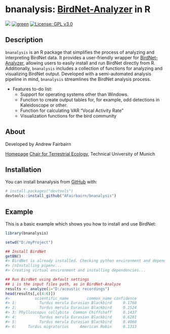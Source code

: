 
<!-- README.md is generated from README.Rmd. Please edit that file -->

# bnanalysis: [BirdNet-Analyzer](https://github.com/kahst/BirdNET-Analyzer) in R

<!-- badges: start -->

[![](https://img.shields.io/badge/lifecycle-experimental-red.svg)](https://lifecycle.r-lib.org/articles/stages.html#experimental)
[![green](https://www.repostatus.org/badges/latest/active.svg)](https://www.repostatus.org/#active)
[![License: GPL
v3.0](https://img.shields.io/badge/license-GPL%20v3.0-blue.svg)](https://cran.r-project.org/web/licenses/GPL%20v3.0)
<!-- badges: end -->

## Description

`bnanalysis` is an R package that simplifies the process of analyzing
and interpreting BirdNet data. It provides a user-friendly wrapper for
[BirdNet-Analyzer](https://github.com/kahst/BirdNET-Analyzer), allowing
users to easily install and run BirdNet directly from R. Additionally,
`bnanalysis` includes a collection of functions for analyzing and
visualizing BirdNet output. Developed with a semi-automated analysis
pipeline in mind, `bnanalysis` streamlines the BirdNet analysis process.

- Features to-do list:
  - Support for operating systems other than Windows.
  - Function to create output tables for, for example, odd detections in
    Kaleidoscope or other.
  - Function for calculating VAR “Vocal Activity Rate”
  - Visualization functions for the bird community

## About

Developed by Andrew Fairbairn

[Homepage](https://afairbairn.com/) [Chair for Terrestrial
Ecology](https://www3.ls.tum.de/en/toek/home/), Technical University of
Munich

## Installation

You can install bnanalysis from [GitHub](https://github.com/) with:

``` r
# install.packages("devtools")
devtools::install_github("AFairbairn/bnanalysis")
```

## Example

This is a basic example which shows you how to install and use BirdNet:

``` r
library(bnanalysis)

setwd("D:/myProject")

## Install BirdNet
getBN()
#> BirdNet is already installed. Checking python environment and dependencies.
#> /nInstalling pipenv...
#> Creating virtual environment and installing dependencies...

## Run BirdNet using default settings
## i is the input files path, as in BirdNet-Analyze
results <- analyze(i="D:/acoustic recordings")
head(results[,c(4:6)])
#>           scientific_name        common_name confidence
#> 1:          Turdus merula Eurasian Blackbird     0.1760
#> 2:          Turdus merula Eurasian Blackbird     0.2524
#> 3: Phylloscopus collybita  Common Chiffchaff     0.1437
#> 4:          Turdus merula Eurasian Blackbird     0.6281
#> 5:          Turdus merula Eurasian Blackbird     0.4060
#> 6:     Turdus migratorius     American Robin     0.1313
```
